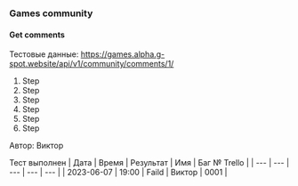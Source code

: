 ### Games community
#### Get comments

Тестовые данные: https://games.alpha.g-spot.website/api/v1/community/comments/1/

1. Step
2. Step
3. Step
4. Step
5. Step
6. Step

Автор: Виктор

Тест выполнен
| Дата | Время | Результат | Имя | Баг № Trello |
| --- | --- | --- | --- | --- |
| 2023-06-07 | 19:00 | Faild | Виктор | 0001 | 